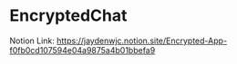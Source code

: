 # EncryptedChat
Notion Link: https://jaydenwjc.notion.site/Encrypted-App-f0fb0cd107594e04a9875a4b01bbefa9
